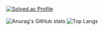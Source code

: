 
  [![Solved.ac Profile](http://mazassumnida.wtf/api/v2/generate_badge?boj=rudgh9242)](https://solved.ac/rudgh9242/)<br><br>
  ![Anurag's GitHub stats](https://github-readme-stats.vercel.app/api?username=eomkyeongho&show_icons=true&theme=highcontrast)
  ![Top Langs](https://github-readme-stats.vercel.app/api/top-langs/?username=eomkyeongho&layout=compact&theme=tokyonight)

